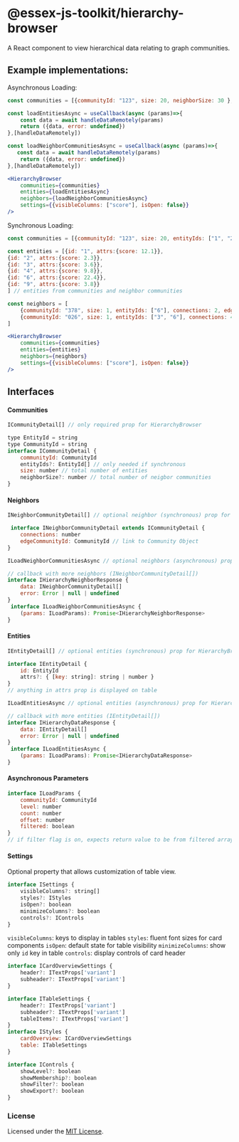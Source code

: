 # @essex-js-toolkit/hierarchy-browser

A React component to view hierarchical data relating to graph communities.

## Example implementations:

Asynchronous Loading:

```jsx
const communities = [{communityId: "123", size: 20, neighborSize: 30 },{communityId: "457", size: 10, neighborSize: 5 }]

const loadEntitiesAsync = useCallback(async (params)=>{
    const data = await handleDataRemotely(params)
    return ({data, error: undefined})
},[handleDataRemotely])

const loadNeighborCommunitiesAsync = useCallback(async (params)=>{
   const data = await handleDataRemotely(params)
    return ({data, error: undefined})
},[handleDataRemotely])

<HierarchyBrowser
    communities={communities}
    entities={loadEntitiesAsync}
	neighbors={loadNeighborCommunitiesAsync}
	settings={{visibleColumns: ["score"], isOpen: false}}
/>
```

Synchronous Loading:

```jsx
const communities = [{communityId: "123", size: 20, entityIds: ["1", "2"], neighborSize: 1 },{communityId: "457", size: 10, entityIds: ["1", "4", "9"], neighborSize: 2 }]

const entities = [{id: "1", attrs:{score: 12.1}},
{id: "2", attrs:{score: 2.3}},
{id: "3", attrs:{score: 3.6}},
{id: "4", attrs:{score: 9.8}},
{id: "6", attrs:{score: 22.4}},
{id: "9", attrs:{score: 3.8}}
] // entities from communities and neighbor communities

const neighbors = [
    {communityId: "378", size: 1, entityIds: ["6"], connections: 2, edgeCommunityId: "123" },
    {communityId: "026", size: 1, entityIds: ["3", "6"], connections: 4, edgeCommunityId: "457" }
]

<HierarchyBrowser
    communities={communities}
    entities={entities}
	neighbors={neighbors}
	settings={{visibleColumns: ["score"], isOpen: false}}
/>
```

## Interfaces

#### Communities

```jsx
ICommunityDetail[] // only required prop for HierarchyBrowser
```

```jsx
type EntityId = string
type CommunityId = string
interface ICommunityDetail {
	communityId: CommunityId
	entityIds?: EntityId[] // only needed if synchronous
	size: number // total number of entities
	neighborSize?: number // total number of neigbor communities
}
```

#### Neighbors

```jsx
INeighborCommunityDetail[] // optional neighbor (synchronous) prop for HierarchyBrowser
```

```jsx
 interface INeighborCommunityDetail extends ICommunityDetail {
	connections: number
	edgeCommunityId: CommunityId // link to Community Object
}
```

```jsx
ILoadNeighborCommunitiesAsync // optional neighbors (asynchronous) prop for HierarchyBrowser
```

```jsx
// callback with more neighbors (INeighborCommunityDetail[])
interface IHierarchyNeighborResponse {
	data: INeighborCommunityDetail[]
	error: Error | null | undefined
}
 interface ILoadNeighborCommunitiesAsync {
	(params: ILoadParams): Promise<IHierarchyNeighborResponse>
}
```

#### Entities

```jsx
IEntityDetail[] // optional entities (synchronous) prop for HierarchyBrowser
```

```jsx
interface IEntityDetail {
	id: EntityId
	attrs?: { [key: string]: string | number }
}
// anything in attrs prop is displayed on table
```

```jsx
ILoadEntitiesAsync // optional entities (asynchronous) prop for HierarchyBrowser
```

```jsx
// callback with more entities (IEntityDetail[])
interface IHierarchyDataResponse {
	data: IEntityDetail[]
	error: Error | null | undefined
}
 interface ILoadEntitiesAsync {
    (params: ILoadParams): Promise<IHierarchyDataResponse>
}
```

#### Asynchronous Parameters

```jsx
interface ILoadParams {
	communityId: CommunityId
	level: number
	count: number
	offset: number
	filtered: boolean
}
// if filter flag is on, expects return value to be from filtered array

```

#### Settings

Optional property that allows customization of table view.

```jsx
interface ISettings {
	visibleColumns?: string[]
	styles?: IStyles
	isOpen?: boolean
	minimizeColumns?: boolean
	controls?: IControls
}
```

`visibleColumns`: keys to display in tables
`styles`: fluent font sizes for card components
`isOpen`: default state for table visibility
`minimizeColumns`: show only `id` key in table
`controls`: display controls of card header

```jsx
interface ICardOverviewSettings {
	header?: ITextProps['variant']
	subheader?: ITextProps['variant']
}

interface ITableSettings {
	header?: ITextProps['variant']
	subheader?: ITextProps['variant']
	tableItems?: ITextProps['variant']
}
interface IStyles {
	cardOverview: ICardOverviewSettings
	table: ITableSettings
}

interface IControls {
	showLevel?: boolean
	showMembership?: boolean
	showFilter?: boolean
	showExport?: boolean
}
```

### License

Licensed under the [MIT License](../../LICENSE).
